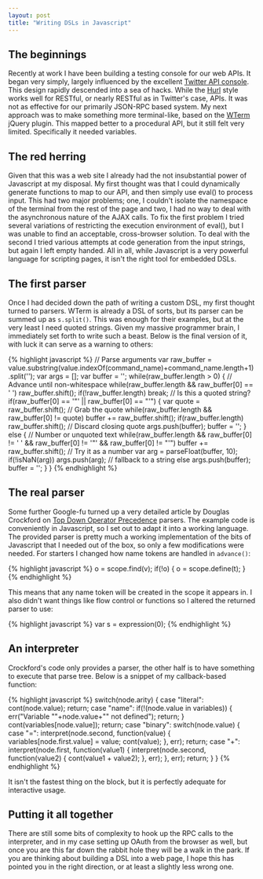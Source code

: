 ```yaml
---
layout: post
title: "Writing DSLs in Javascript"
---
```


The beginnings
--------------

Recently at work I have been building a testing console for our web APIs. It
began very simply, largely influenced by the excellent [Twitter API console](
http://dev.twitter.com/console). This design rapidly descended into a sea of
hacks. While the [Hurl](http://hurl.it/) style works well for RESTful, or
nearly RESTful as in Twitter's case, APIs. It was not as effective for our
primarily JSON-RPC based system. My next approach was to make something more
terminal-like, based on the [WTerm](http://plugins.jquery.com/project/wterm)
jQuery plugin. This mapped better to a procedural API, but it still felt
very limited. Specifically it needed variables.

The red herring
---------------

Given that this was a web site I already had the not insubstantial power of
Javascript at my disposal. My first thought was that I could dynamically
generate functions to map to our API, and then simply use eval() to process
input. This had two major problems; one, I couldn't isolate the namespace of
the terminal from the rest of the page and two, I had no way to deal with the
asynchronous nature of the AJAX calls. To fix the first problem I tried
several variations of restricting the execution environment of eval(), but
I was unable to find an acceptable, cross-browser solution. To deal with the
second I tried various attempts at code generation from the input strings, but
again I left empty handed. All in all, while Javascript is a very powerful
language for scripting pages, it isn't the right tool for embedded DSLs.

The first parser
----------------

Once I had decided down the path of writing a custom DSL, my first thought
turned to parsers. WTerm is already a DSL of sorts, but its parser can be
summed up as ``s.split()``. This was enough for their examples, but at the
very least I need quoted strings. Given my massive programmer brain, I
immediately set forth to write such a beast. Below is the final version of it,
with luck it can serve as a warning to others:

{% highlight javascript %}
// Parse arguments
var raw_buffer = value.substring(value.indexOf(command_name)+command_name.length+1).split('');
var args = [];
var buffer = '';
while(raw_buffer.length > 0) {
    // Advance until non-whitespace
    while(raw_buffer.length && raw_buffer[0] == ' ') raw_buffer.shift();
    if(!raw_buffer.length) break;
    // Is this a quoted string?
    if(raw_buffer[0] == '"' || raw_buffer[0] == "'") {
        var quote = raw_buffer.shift(); // Grab the quote
        while(raw_buffer.length && raw_buffer[0] != quote) buffer += raw_buffer.shift();
        if(raw_buffer.length) raw_buffer.shift(); // Discard closing quote
        args.push(buffer);
        buffer = '';
    } else {
        // Number or unquoted text
        while(raw_buffer.length && raw_buffer[0] != ' ' && raw_buffer[0] != '"' && raw_buffer[0] != "'") buffer += raw_buffer.shift();
        // Try it as a number
        var arg = parseFloat(buffer, 10);
        if(!isNaN(arg)) args.push(arg);
        // fallback to a string
        else args.push(buffer);
        buffer = '';
    }
}
{% endhighlight %}

The real parser
---------------

Some further Google-fu turned up a very detailed article by Douglas Crockford
on [Top Down Operator Precedence](http://javascript.crockford.com/tdop/tdop.html)
parsers. The example code is conveniently in Javascript, so I set out to adapt
it into a working language. The provided parser is pretty much a working
implementation of the bits of Javascript that I needed out of the box, so only
a few modifications were needed. For starters I changed how name tokens are
handled in ``advance()``:

{% highlight javascript %}
o = scope.find(v);
if(!o) {
    o = scope.define(t);
}
{% endhighlight %}

This means that any name token will be created in the scope it appears in. I
also didn't want things like flow control or functions so I altered the
returned parser to use:

{% highlight javascript %}
var s = expression(0);
{% endhighlight %}

An interpreter
--------------

Crockford's code only provides a parser, the other half is to have something
to execute that parse tree. Below is a snippet of my callback-based function:

{% highlight javascript %}
switch(node.arity) {
case "literal": cont(node.value); return;
case "name":
  if(!(node.value in variables)) { err("Variable \""+node.value+"\" not defined"); return; }
  cont(variables[node.value]);
  return;
case "binary":
    switch(node.value) {
    case "=":
        interpret(node.second, function(value) {
            variables[node.first.value] = value;
            cont(value);
        }, err);
        return;
    case "+":
        interpret(node.first, function(value1) {
            interpret(node.second, function(value2) {
               cont(value1 + value2); 
            }, err);
        }, err);
        return;
    }
}
{% endhighlight %}

It isn't the fastest thing on the block, but it is perfectly adequate for
interactive usage.

Putting it all together
-----------------------

There are still some bits of complexity to hook up the RPC calls to the
interpreter, and in my case setting up OAuth from the browser as well, but
once you are this far down the rabbit hole they will be a walk in the park.
If you are thinking about building a DSL into a web page, I hope this has
pointed you in the right direction, or at least a slightly less wrong one.
